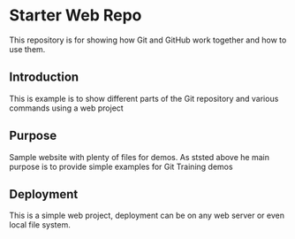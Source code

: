 # Starter Web Repo

This repository is for showing how Git and GitHub work together and how to use them.

## Introduction

This is example is to show different parts of the Git repository and various commands using a web project

## Purpose

Sample website with plenty of files for demos. As ststed above he main purpose is to provide simple examples for Git Training demos

## Deployment

This is a simple web project, deployment can be on any web server or even local file system.